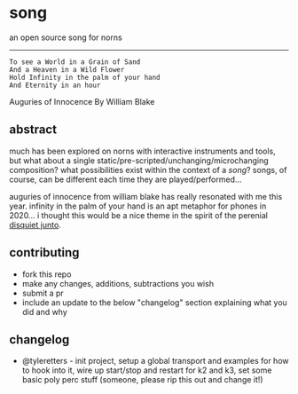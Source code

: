 # song

an open source song for norns

---

```
To see a World in a Grain of Sand
And a Heaven in a Wild Flower 
Hold Infinity in the palm of your hand 
And Eternity in an hour
```

Auguries of Innocence
By William Blake

## abstract

much has been explored on norns with interactive instruments and tools, but what about a single static/pre-scripted/unchanging/microchanging composition? what possibilities exist within the context of a _song_? songs, of course, can be different each time they are played/performed...

auguries of innocence from william blake has really resonated with me this year. infinity in the palm of your hand is an apt metaphor for phones in 2020... i thought this would be a nice theme in the spirit of the perenial [disquiet junto](https://disquiet.com/).

## contributing

- fork this repo
- make any changes, additions, subtractions you wish
- submit a pr
- include an update to the below "changelog" section explaining what you did and why

## changelog

- @tyleretters - init project, setup a global transport and examples for how to hook into it, wire up start/stop and restart for k2 and k3, set some basic poly perc stuff (someone, please rip this out and change it!)
